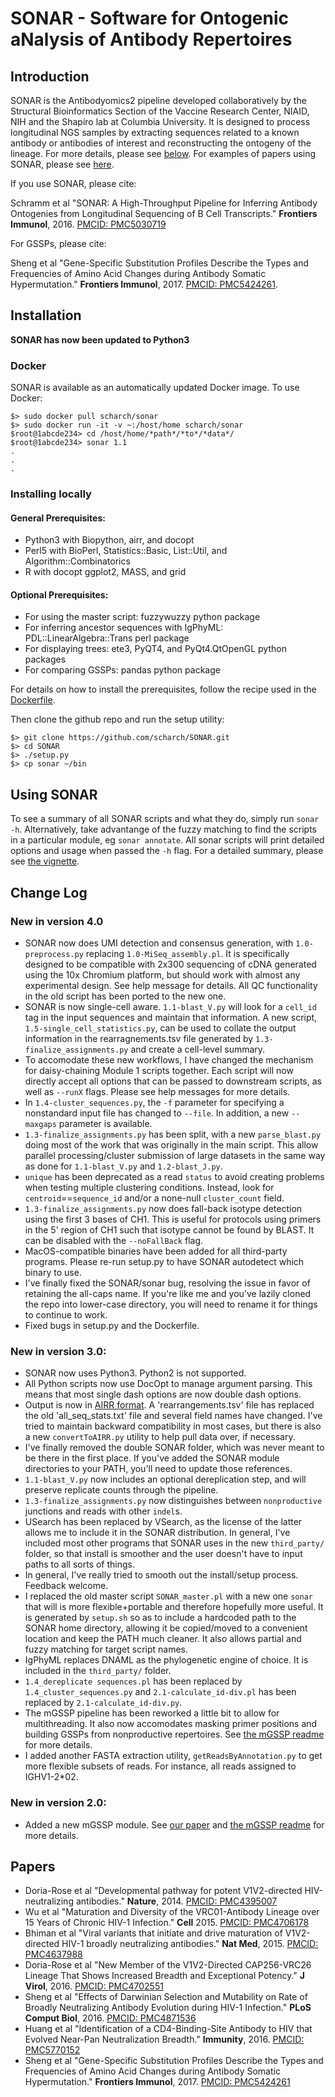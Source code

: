 SONAR - Software for Ontogenic aNalysis of Antibody Repertoires
=====

Introduction
-----

SONAR is the Antibodyomics2 pipeline developed collaboratively by the Structural Bioinformatics Section of the Vaccine Research Center, NIAID, NIH and the Shapiro lab at Columbia University. It is designed to process longitudinal NGS samples by extracting sequences related to a known antibody or antibodies of interest and reconstructing the ontogeny of the lineage. For more details, please see [below](#Using-SONAR). For examples of papers using SONAR, please see [here](#Papers).

If you use SONAR, please cite:

Schramm et al "SONAR: A High-Throughput Pipeline for Inferring Antibody Ontogenies from Longitudinal Sequencing of B Cell Transcripts." **Frontiers Immunol**, 2016. [PMCID: PMC5030719](https://www.frontiersin.org/articles/10.3389/fimmu.2016.00372/full)

For GSSPs, please cite:

Sheng et al "Gene-Specific Substitution Profiles Describe the Types and Frequencies of Amino Acid Changes during Antibody Somatic Hypermutation." **Frontiers Immunol**, 2017. [PMCID: PMC5424261](https://www.frontiersin.org/articles/10.3389/fimmu.2017.00537/full).

Installation
-----

**SONAR has now been updated to Python3**

### Docker
SONAR is available as an automatically updated Docker image. To use Docker:
```
$> sudo docker pull scharch/sonar
$> sudo docker run -it -v ~:/host/home scharch/sonar
$root@1abcde234> cd /host/home/*path*/*to*/*data*/
$root@1abcde234> sonar 1.1
.
.
.
```

### Installing locally

#### General Prerequisites:
* Python3 with Biopython, airr, and docopt
* Perl5 with BioPerl, Statistics::Basic, List::Util, and Algorithm::Combinatorics
* R with docopt ggplot2, MASS, and grid

#### Optional Prerequisites:
* For using the master script: fuzzywuzzy python package
* For inferring ancestor sequences with IgPhyML: PDL::LinearAlgebra::Trans perl package
* For displaying trees: ete3, PyQT4, and PyQt4.QtOpenGL python packages
* For comparing GSSPs: pandas python package

For details on how to install the prerequisites, follow the recipe used in the [Dockerfile](Dockerfile).

Then clone the github repo and run the setup utility:
```
$> git clone https://github.com/scharch/SONAR.git
$> cd SONAR
$> ./setup.py
$> cp sonar ~/bin
```

Using SONAR
-----
To see a summary of all SONAR scripts and what they do, simply run `sonar -h`. Alternatively, take advantange of the fuzzy matching to find the scripts in a particular module, eg `sonar annotate`. All sonar scripts will print detailed options and usage when passed the `-h` flag. For a detailed summary, please see [the vignette](vignette.pdf).

Change Log
-----
### New in version 4.0
* SONAR now does UMI detection and consensus generation, with `1.0-preprocess.py` replacing `1.0-MiSeq_assembly.pl`. It is specifically designed to be compatible with 2x300 sequencing of cDNA generated using the 10x Chromium platform, but should work with almost any experimental design. See help message for details. All QC functionality in the old script has been ported to the new one.
* SONAR is now single-cell aware. `1.1-blast_V.py` will look for a `cell_id` tag in the input sequences and maintain that information. A new script, `1.5-single_cell_statistics.py`, can be used to collate the output information in the rearragnements.tsv file generated by `1.3-finalize_assignments.py` and create a cell-level summary.
* To accomodate these new workflows, I have changed the mechanism for daisy-chaining Module 1 scripts together. Each script will now directly accept all options that can be passed to downstream scripts, as well as `--runX` flags. Please see help messages for more details.
* In `1.4-cluster_sequences.py`, the `-f` parameter for specifying a nonstandard input file has changed to `--file`. In addition, a new `--maxgaps` parameter is available.
* `1.3-finalize_assignments.py` has been split, with a new `parse_blast.py` doing most of the work that was originally in the main script. This allow parallel processing/cluster submission of large datasets in the same way as done for `1.1-blast_V.py` and `1.2-blast_J.py`.
* `unique` has been deprecated as a read `status` to avoid creating problems when testing multiple clustering conditions. Instead, look for `centroid`==`sequence_id` and/or a none-null `cluster_count` field.
* `1.3-finalize_assignments.py` now does fall-back isotype detection using the first 3 bases of CH1. This is useful for protocols using primers in the 5' region of CH1 such that isotype cannot be found by BLAST. It can be disabled with the `--noFallBack` flag.
* MacOS-compatible binaries have been added for all third-party programs. Please re-run setup.py to have SONAR autodetect which binary to use.
* I've finally fixed the SONAR/sonar bug, resolving the issue in favor of retaining the all-caps name. If you're like me and you've lazily cloned the repo into lower-case directory, you will need to rename it for things to continue to work.
* Fixed bugs in setup.py and the Dockerfile.

### New in version 3.0:
* SONAR now uses Python3. Python2 is not supported.
* All Python scripts now use DocOpt to manage argument parsing. This means that most single dash options are now double dash options.
* Output is now in [AIRR format](https://www.frontiersin.org/articles/10.3389/fimmu.2018.02206/full). A 'rearrangements.tsv' file has replaced the old 'all_seq_stats.txt' file and several field names have changed. I've tried to maintain backward compatibility in most cases, but there is also a new `convertToAIRR.py` utility to help pull data over, if necessary.
* I've finally removed the double SONAR folder, which was never meant to be there in the first place. If you've added the SONAR module directories to your PATH, you'll need to update those references.
* `1.1-blast_V.py` now includes an optional dereplication step, and will preserve replicate counts through the pipeline.
* `1.3-finalize_assignments.py` now distinguishes between `nonproductive` junctions and reads with other `indel`s.
* USearch has been replaced by VSearch, as the license of the latter allows me to include it in the SONAR distribution. In general, I've included most other programs that SONAR uses in the new `third_party/` folder, so that install is smoother and the user doesn't have to input paths to all sorts of things.
* In general, I've really tried to smooth out the install/setup process. Feedback welcome.
* I replaced the old master script `SONAR_master.pl` with a new one `sonar` that will is more flexible+portable and therefore hopefully more useful. It is generated by `setup.sh` so as to include a hardcoded path to the SONAR home directory, allowing it be copied/moved to a convenient location and keep the PATH much cleaner. It also allows partial and fuzzy matching for target script names.
* IgPhyML replaces DNAML as the phylogenetic engine of choice. It is included in the `third_party/` folder.
* `1.4_dereplicate sequences.pl` has been replaced by `1.4_cluster_sequences.py` and `2.1-calculate_id-div.pl` has been replaced by `2.1-calculate_id-div.py`.
* The mGSSP pipeline has been reworked a little bit to allow for multithreading. It also now accomodates masking primer positions and building GSSPs from nonproductive repertoires. See [the mGSSP readme](mGSSP/mGSSP_readme.md) for more details.
* I added another FASTA extraction utility, `getReadsByAnnotation.py` to get more flexible subsets of reads. For instance, all reads assigned to IGHV1-2*02.

### New in version 2.0:
* Added a new mGSSP module. See [our paper](https://www.ncbi.nlm.nih.gov/pmc/articles/PMC5424261/) and [the mGSSP readme](mGSSP/mGSSP_readme.md) for more details.

Papers
-----
* Doria-Rose et al "Developmental pathway for potent V1V2-directed HIV-neutralizing antibodies." **Nature**, 2014. [PMCID: PMC4395007](https://www.ncbi.nlm.nih.gov/pmc/articles/PMC4395007/)
* Wu et al "Maturation and Diversity of the VRC01-Antibody Lineage over 15 Years of Chronic HIV-1 Infection." **Cell** 2015. [PMCID: PMC4706178](https://www.ncbi.nlm.nih.gov/pmc/articles/PMC4706178/)
* Bhiman et al "Viral variants that initiate and drive maturation of V1V2-directed HIV-1 broadly neutralizing antibodies." **Nat Med**, 2015. [PMCID: PMC4637988](https://www.ncbi.nlm.nih.gov/pmc/articles/PMC4637988/)
* Doria-Rose et al "New Member of the V1V2-Directed CAP256-VRC26 Lineage That Shows Increased Breadth and Exceptional Potency." **J Virol**, 2016. [PMCID: PMC4702551](https://www.ncbi.nlm.nih.gov/pmc/articles/PMC4702551/)
* Sheng et al "Effects of Darwinian Selection and Mutability on Rate of Broadly Neutralizing Antibody Evolution during HIV-1 Infection." **PLoS Comput Biol**, 2016. [PMCID: PMC4871536](https://www.ncbi.nlm.nih.gov/pmc/articles/PMC4871536/)
* Huang et al "Identification of a CD4-Binding-Site Antibody to HIV that Evolved Near-Pan Neutralization Breadth." **Immunity**, 2016. [PMCID: PMC5770152](https://www.ncbi.nlm.nih.gov/pmc/articles/PMC5770152/) 
* Sheng et al "Gene-Specific Substitution Profiles Describe the Types and Frequencies of Amino Acid Changes during Antibody Somatic Hypermutation." **Frontiers Immunol**, 2017. [PMCID: PMC5424261](https://www.ncbi.nlm.nih.gov/pmc/articles/PMC5424261/)

